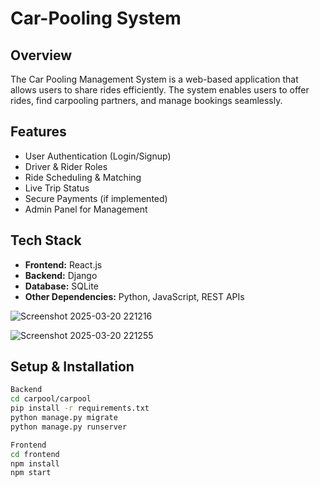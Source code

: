 # Car-Pooling System  

## Overview  
The Car Pooling Management System is a web-based application that allows users to share rides efficiently. The system enables users to offer rides, find carpooling partners, and manage bookings seamlessly.

## Features  
- User Authentication (Login/Signup)  
- Driver & Rider Roles  
- Ride Scheduling & Matching  
- Live Trip Status  
- Secure Payments (if implemented)  
- Admin Panel for Management  

## Tech Stack  
- **Frontend:** React.js  
- **Backend:** Django 
- **Database:** SQLite
- **Other Dependencies:** Python, JavaScript, REST APIs

![Screenshot 2025-03-20 221216](https://github.com/user-attachments/assets/16bdab01-a1cc-4b31-97a4-12708dae4ea9)

![Screenshot 2025-03-20 221255](https://github.com/user-attachments/assets/d097958e-0832-4b95-986c-50905ab63086)


## Setup & Installation  

```bash
Backend  
cd carpool/carpool
pip install -r requirements.txt
python manage.py migrate
python manage.py runserver

Frontend
cd frontend
npm install
npm start

